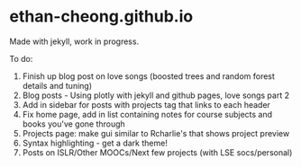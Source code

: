 # ethan-cheong.github.io

Made with jekyll, work in progress.

To do:
1. Finish up blog post on love songs (boosted trees and random forest details and tuning)
1. Blog posts - Using plotly with jekyll and github pages, love songs part 2
2. Add in sidebar for posts with projects tag that links to each header
3. Fix home page, add in list containing notes for course subjects and books you've gone through
4. Projects page: make gui similar to Rcharlie's that shows project preview 
5. Syntax highlighting - get a dark theme!
6. Posts on ISLR/Other MOOCs/Next few projects (with LSE socs/personal)
